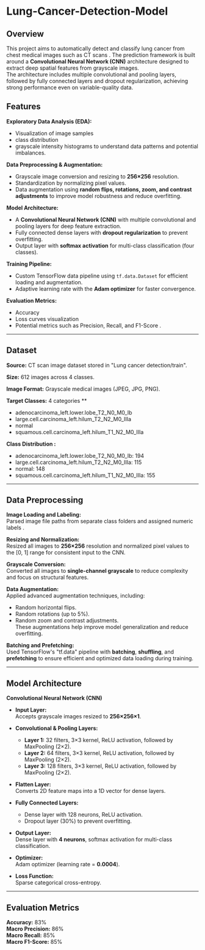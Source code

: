 # Lung-Cancer-Detection-Model

## Overview
This project aims to automatically detect and classify lung cancer from chest medical images such as CT scans . The prediction framework is built around a **Convolutional Neural Network (CNN)** architecture designed to extract deep spatial features from grayscale images.  
The architecture includes multiple convolutional and pooling layers, followed by fully connected layers and dropout regularization, achieving strong performance even on variable-quality data.

## Features

**Exploratory Data Analysis (EDA):**  
- Visualization of image samples
-  class distribution
-  grayscale intensity histograms to understand data patterns and potential imbalances.

**Data Preprocessing & Augmentation:**  
- Grayscale image conversion and resizing to **256×256** resolution.  
- Standardization by normalizing pixel values.  
- Data augmentation using **random flips, rotations, zoom, and contrast adjustments** to improve model robustness and reduce overfitting.

**Model Architecture:**  
- A **Convolutional Neural Network (CNN)** with multiple convolutional and pooling layers for deep feature extraction.  
- Fully connected dense layers with **dropout regularization** to prevent overfitting.  
- Output layer with **softmax activation** for multi-class classification (four classes).

**Training Pipeline:**  
- Custom TensorFlow data pipeline using `tf.data.Dataset` for efficient loading and augmentation.  
- Adaptive learning rate with the **Adam optimizer** for faster convergence.

**Evaluation Metrics:**  
- Accuracy
- Loss curves visualization
- Potential metrics such as Precision, Recall, and F1-Score .
---

## Dataset

**Source:** CT scan image dataset stored in "Lung cancer detection/train".

**Size:** 612 images across 4 classes.

**Image Format:** Grayscale medical images (JPEG, JPG, PNG).

**Target Classes:** 4 categories **
- adenocarcinoma_left.lower.lobe_T2_N0_M0_Ib
- large.cell.carcinoma_left.hilum_T2_N2_M0_IIIa
- normal
- squamous.cell.carcinoma_left.hilum_T1_N2_M0_IIIa

**Class Distribution :**
- adenocarcinoma_left.lower.lobe_T2_N0_M0_Ib: 194 
- large.cell.carcinoma_left.hilum_T2_N2_M0_IIIa: 115 
- normal: 148 
- squamous.cell.carcinoma_left.hilum_T1_N2_M0_IIIa: 155
---

## Data Preprocessing

**Image Loading and Labeling:**  
Parsed image file paths from separate class folders and assigned numeric labels .

**Resizing and Normalization:**  
Resized all images to **256×256** resolution and normalized pixel values to the [0, 1] range for consistent input to the CNN.

**Grayscale Conversion:**  
Converted all images to **single-channel grayscale** to reduce complexity and focus on structural features.

**Data Augmentation:**  
Applied advanced augmentation techniques, including:  
- Random horizontal flips.  
- Random rotations (up to 5%).  
- Random zoom and contrast adjustments.  
These augmentations help improve model generalization and reduce overfitting.

**Batching and Prefetching:**   
Used TensorFlow's "tf.data" pipeline with **batching**, **shuffling**, and **prefetching** to ensure efficient and optimized data loading during training.
  
---

##  Model Architecture

**Convolutional Neural Network (CNN)**

- **Input Layer:**  
  Accepts grayscale images resized to **256×256×1**.

- **Convolutional & Pooling Layers:**  
  - **Layer 1:** 32 filters, 3×3 kernel, ReLU activation, followed by MaxPooling (2×2).  
  - **Layer 2:** 64 filters, 3×3 kernel, ReLU activation, followed by MaxPooling (2×2).  
  - **Layer 3:** 128 filters, 3×3 kernel, ReLU activation, followed by MaxPooling (2×2).

- **Flatten Layer:**  
  Converts 2D feature maps into a 1D vector for dense layers.

- **Fully Connected Layers:**  
  - Dense layer with 128 neurons, ReLU activation.  
  - Dropout layer (30%) to prevent overfitting.

- **Output Layer:**  
  Dense layer with **4 neurons**, softmax activation for multi-class classification.

- **Optimizer:**  
  Adam optimizer (learning rate = **0.0004**).

- **Loss Function:**  
  Sparse categorical cross-entropy.
---

## Evaluation Metrics

**Accuracy:** 83%  
**Macro Precision:** 86%  
**Macro Recall:** 85%  
**Macro F1-Score:** 85%  





